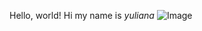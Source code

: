 Hello, world!
Hi my name is *yuliana*
![Image](https://www.pcc.edu/online/wp-content/uploads/sites/78/2015/02/computer-cat.jpg)
